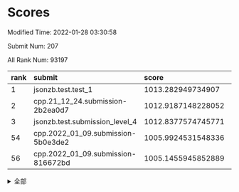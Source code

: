 # Scores

Modified Time: 2022-01-28 03:30:58

Submit Num: 207

All Rank Num: 93197

| rank |               submit               |       score        |       sigma        | pk_num |
| :--- | :--------------------------------- | :----------------- | :----------------- | :----- |
| 1    | jsonzb.test.test_1                 | 1013.282949734907  | 0.8205385410074051 | 1801   |
| 2    | cpp.21_12_24.submission-2b2ea0d7   | 1012.9187148228052 | 0.7853900843691346 | 1801   |
| 3    | jsonzb.test.submission_level_4     | 1012.8377574745771 | 0.7922542219147449 | 1805   |
| 54   | cpp.2022_01_09.submission-5b0e3de2 | 1005.9924531548336 | 0.7308593075331287 | 1804   |
| 56   | cpp.2022_01_09.submission-816672bd | 1005.1455945852889 | 0.719617435342898  | 1799   |


<details>
<summary>全部</summary>

| rank |                 submit                 |       score        |       sigma        | pk_num |
| :--- | :------------------------------------- | :----------------- | :----------------- | :----- |
| 1    | jsonzb.test.test_1                     | 1013.282949734907  | 0.8205385410074051 | 1801   |
| 2    | cpp.21_12_24.submission-2b2ea0d7       | 1012.9187148228052 | 0.7853900843691346 | 1801   |
| 3    | jsonzb.test.submission_level_4         | 1012.8377574745771 | 0.7922542219147449 | 1805   |
| 4    | gobigger.level_3.submission_level_3_9  | 1012.1169053026674 | 0.8099637625057876 | 1798   |
| 5    | gobigger.level_3.submission_level_3_5  | 1012.0072400253058 | 0.8050703035581517 | 1803   |
| 6    | gobigger.level_3.submission_level_3_14 | 1011.3505970862734 | 0.792095049571205  | 1801   |
| 7    | gobigger.level_3.submission_level_3_38 | 1011.310338660669  | 0.7802395259301147 | 1806   |
| 8    | gobigger.level_3.submission_level_3_29 | 1011.1481285448299 | 0.7736628455273807 | 1796   |
| 9    | gobigger.level_3.submission_level_3_31 | 1011.0907513942911 | 0.7592087737102204 | 1803   |
| 10   | gobigger.level_3.submission_level_3_30 | 1011.0212955209594 | 0.7648841673849094 | 1801   |
| 11   | gobigger.level_3.submission_level_3_26 | 1010.8700226779318 | 0.7850197797713865 | 1800   |
| 12   | gobigger.level_3.submission_level_3_34 | 1010.842460946004  | 0.7442528930420758 | 1799   |
| 13   | gobigger.level_3.submission_level_3_6  | 1010.7847385300445 | 0.7644122652083025 | 1800   |
| 14   | gobigger.level_3.submission_level_3_16 | 1010.7412871229365 | 0.7709800481745229 | 1796   |
| 15   | gobigger.level_3.submission_level_3_3  | 1010.7381451061063 | 0.7722291529324731 | 1803   |
| 16   | gobigger.level_3.submission_level_3_8  | 1010.5997656040701 | 0.7915883217264494 | 1803   |
| 17   | gobigger.level_3.submission_level_3_22 | 1010.5635335470466 | 0.7686879484888948 | 1801   |
| 18   | gobigger.level_3.submission_level_3_4  | 1010.5043005867991 | 0.7696833274259574 | 1803   |
| 19   | gobigger.level_3.submission_level_3_39 | 1010.303364962523  | 0.7357283732546005 | 1801   |
| 20   | gobigger.level_3.submission_level_3_12 | 1010.2963900263851 | 0.7462082249410585 | 1801   |
| 21   | gobigger.level_3.submission_level_3_19 | 1010.1787505610081 | 0.7489646389045362 | 1805   |
| 22   | gobigger.level_3.submission_level_3_17 | 1010.0806391544877 | 0.7486851036644541 | 1805   |
| 23   | gobigger.level_3.submission_level_3_11 | 1009.9608295558473 | 0.7356430847302163 | 1799   |
| 24   | gobigger.level_3.submission_level_3_27 | 1009.9181134273891 | 0.7626015677391559 | 1801   |
| 25   | gobigger.level_3.submission_level_3_23 | 1009.8906198728854 | 0.7547465930614706 | 1805   |
| 26   | gobigger.level_3.submission_level_3_44 | 1009.6741923204811 | 0.7754603311989554 | 1802   |
| 27   | gobigger.level_3.submission_level_3_21 | 1009.556962669236  | 0.7578502208583228 | 1799   |
| 28   | gobigger.level_3.submission_level_3_43 | 1009.5196097531672 | 0.7463608372221738 | 1800   |
| 29   | gobigger.level_3.submission_level_3_46 | 1009.4996119482596 | 0.7581974637773348 | 1809   |
| 30   | gobigger.level_3.submission_level_3_37 | 1009.4947600147913 | 0.760105576204664  | 1797   |
| 31   | gobigger.level_3.submission_level_3_2  | 1009.4221300069014 | 0.7546484580205822 | 1797   |
| 32   | gobigger.level_3.submission_level_3_47 | 1009.3850878900348 | 0.7624148222857037 | 1802   |
| 33   | gobigger.level_3.submission_level_3_13 | 1009.3825605207885 | 0.7652709235506456 | 1800   |
| 34   | gobigger.level_3.submission_level_3_32 | 1009.3678334695269 | 0.7666620506788115 | 1803   |
| 35   | gobigger.level_3.submission_level_3_20 | 1009.3108559385223 | 0.7443529570850957 | 1804   |
| 36   | gobigger.level_3.submission_level_3_1  | 1009.2792309270571 | 0.7518674207324276 | 1800   |
| 37   | gobigger.level_3.submission_level_3_35 | 1009.2587779060538 | 0.7568356989775614 | 1796   |
| 38   | gobigger.level_3.submission_level_3_45 | 1009.1829947602761 | 0.7501140597687107 | 1801   |
| 39   | gobigger.level_3.submission_level_3_48 | 1009.0704092707166 | 0.7444742464697323 | 1798   |
| 40   | gobigger.level_3.submission_level_3_24 | 1009.0477640156088 | 0.7522836073940573 | 1800   |
| 41   | gobigger.level_3.submission_level_3_7  | 1009.0085677110416 | 0.753135496518446  | 1801   |
| 42   | gobigger.level_3.submission_level_3_15 | 1008.921745264989  | 0.7428296734413257 | 1803   |
| 43   | gobigger.level_3.submission_level_3_33 | 1008.9038281920367 | 0.731654442430489  | 1801   |
| 44   | gobigger.level_3.submission_level_3_36 | 1008.8238275016115 | 0.7399353325400969 | 1802   |
| 45   | gobigger.level_3.submission_level_3_49 | 1008.7511124543339 | 0.7449764468384438 | 1803   |
| 46   | gobigger.level_3.submission_level_3_28 | 1008.7107570961601 | 0.7449932431454118 | 1805   |
| 47   | gobigger.level_3.submission_level_3_10 | 1008.4881718222128 | 0.7390124100768619 | 1805   |
| 48   | gobigger.level_3.submission_level_3_0  | 1008.2567980698144 | 0.7524664420270817 | 1797   |
| 49   | gobigger.level_3.submission_level_3_25 | 1008.1983243101645 | 0.7418231260168235 | 1799   |
| 50   | gobigger.level_3.submission_level_3_41 | 1008.0567591489134 | 0.7410319057093798 | 1804   |
| 51   | gobigger.level_3.submission_level_3_40 | 1008.0173637575568 | 0.734232560921433  | 1803   |
| 52   | gobigger.level_3.submission_level_3_42 | 1007.9328937381204 | 0.7534548031576759 | 1795   |
| 53   | gobigger.level_3.submission_level_3_18 | 1007.7249440183937 | 0.7359517259321896 | 1798   |
| 54   | cpp.2022_01_09.submission-5b0e3de2     | 1005.9924531548336 | 0.7308593075331287 | 1804   |
| 55   | gobigger.level_1.submission_level_1_21 | 1005.4565152021034 | 0.7366276390427235 | 1808   |
| 56   | cpp.2022_01_09.submission-816672bd     | 1005.1455945852889 | 0.719617435342898  | 1799   |
| 57   | gobigger.level_1.submission_level_1_5  | 1004.3861214139255 | 0.7353418946366114 | 1799   |
| 58   | gobigger.level_1.submission_level_1_41 | 1004.3333120370193 | 0.6990089472966347 | 1795   |
| 59   | gobigger.level_1.submission_level_1_39 | 1004.3197970690911 | 0.7088613895365204 | 1803   |
| 60   | gobigger.level_1.submission_level_1_30 | 1004.3105054186435 | 0.7244815749758822 | 1806   |
| 61   | gobigger.level_1.submission_level_1_45 | 1003.998438103703  | 0.7176770579141869 | 1804   |
| 62   | gobigger.level_1.submission_level_1_3  | 1003.9915144628385 | 0.7246446139937186 | 1799   |
| 63   | gobigger.level_1.submission_level_1_2  | 1003.9350494801012 | 0.7065141192924875 | 1797   |
| 64   | gobigger.level_1.submission_level_1_36 | 1003.9088614726315 | 0.7208382846458421 | 1802   |
| 65   | gobigger.level_1.submission_level_1_23 | 1003.8575390794408 | 0.7194866854468703 | 1799   |
| 66   | gobigger.level_1.submission_level_1_26 | 1003.8020761291513 | 0.7147998046086417 | 1801   |
| 67   | gobigger.level_1.submission_level_1_28 | 1003.620800774241  | 0.7137461301549308 | 1804   |
| 68   | gobigger.level_1.submission_level_1_32 | 1003.5895418336872 | 0.7162546993694993 | 1799   |
| 69   | gobigger.level_1.submission_level_1_7  | 1003.5827618951372 | 0.7163149407783781 | 1802   |
| 70   | gobigger.level_1.submission_level_1_4  | 1003.5525689255422 | 0.7229242241932995 | 1793   |
| 71   | gobigger.level_1.submission_level_1_47 | 1003.549585102294  | 0.7080553268152757 | 1803   |
| 72   | gobigger.level_1.submission_level_1_0  | 1003.513528617772  | 0.7194158598435293 | 1801   |
| 73   | gobigger.level_1.submission_level_1_16 | 1003.495639450284  | 0.7208940958222828 | 1806   |
| 74   | gobigger.level_1.submission_level_1_18 | 1003.4669360631235 | 0.7182882818332734 | 1801   |
| 75   | gobigger.level_1.submission_level_1_34 | 1003.4080791906878 | 0.7076557418372601 | 1800   |
| 76   | gobigger.level_1.submission_level_1_33 | 1003.4064613122617 | 0.7050808345967349 | 1802   |
| 77   | gobigger.level_1.submission_level_1_25 | 1003.3927197850979 | 0.7065238140856751 | 1801   |
| 78   | gobigger.level_1.submission_level_1_6  | 1003.3644930018055 | 0.7162862932992566 | 1800   |
| 79   | gobigger.level_1.submission_level_1_19 | 1003.3454522223493 | 0.7218326966339847 | 1799   |
| 80   | gobigger.level_1.submission_level_1_22 | 1003.3274517647918 | 0.7170432118418301 | 1803   |
| 81   | gobigger.level_1.submission_level_1_40 | 1003.2998803698129 | 0.7042465187763691 | 1803   |
| 82   | gobigger.level_1.submission_level_1_49 | 1003.2817936793571 | 0.7033735783254624 | 1796   |
| 83   | gobigger.level_1.submission_level_1_31 | 1003.268275583332  | 0.7215815280855009 | 1801   |
| 84   | gobigger.level_1.submission_level_1_17 | 1003.2562210589634 | 0.7040082345431897 | 1800   |
| 85   | gobigger.level_1.submission_level_1_20 | 1003.2205309032734 | 0.7219081888710182 | 1801   |
| 86   | gobigger.level_1.submission_level_1_1  | 1003.2046178810259 | 0.7217948052338675 | 1799   |
| 87   | gobigger.level_1.submission_level_1_43 | 1003.1093782973179 | 0.7044048390552752 | 1803   |
| 88   | gobigger.level_1.submission_level_1_15 | 1003.0917142725872 | 0.7167031413945801 | 1800   |
| 89   | gobigger.level_1.submission_level_1_14 | 1003.0688225196586 | 0.708088883419196  | 1799   |
| 90   | gobigger.level_1.submission_level_1_10 | 1003.0388617787303 | 0.7196773688496495 | 1800   |
| 91   | gobigger.level_1.submission_level_1_44 | 1002.9640194546945 | 0.711417500074575  | 1801   |
| 92   | gobigger.level_1.submission_level_1_9  | 1002.9033256364194 | 0.7053314059544572 | 1805   |
| 93   | gobigger.level_1.submission_level_1_46 | 1002.8850471433097 | 0.7366747639874416 | 1799   |
| 94   | gobigger.level_1.submission_level_1_8  | 1002.7854709174741 | 0.7301102748291993 | 1802   |
| 95   | gobigger.level_1.submission_level_1_11 | 1002.6858702142395 | 0.7056750992975804 | 1799   |
| 96   | gobigger.level_1.submission_level_1_27 | 1002.5954005269807 | 0.7189166206974958 | 1795   |
| 97   | gobigger.level_1.submission_level_1_42 | 1002.4797723744972 | 0.7190683129548455 | 1806   |
| 98   | gobigger.level_1.submission_level_1_37 | 1002.4295355712619 | 0.7205767257787112 | 1805   |
| 99   | gobigger.level_1.submission_level_1_29 | 1002.4229834005242 | 0.7056663887043451 | 1801   |
| 100  | gobigger.level_1.submission_level_1_48 | 1002.3234551427977 | 0.7182737614195875 | 1804   |
| 101  | gobigger.level_1.submission_level_1_38 | 1002.2224629385196 | 0.7153254023709443 | 1796   |
| 102  | gobigger.level_1.submission_level_1_13 | 1002.0526355233633 | 0.7174968518367123 | 1799   |
| 103  | gobigger.level_1.submission_level_1_24 | 1001.5701599163364 | 0.7040291530364924 | 1800   |
| 104  | gobigger.level_1.submission_level_1_12 | 1001.2481940819217 | 0.7178537757994976 | 1805   |
| 105  | gobigger.level_1.submission_level_1_35 | 1000.7684776444581 | 0.7015231452036156 | 1800   |
| 106  | gobigger.random.submission_random_39   | 997.8956594951698  | 0.7029623924997965 | 1798   |
| 107  | gobigger.random.submission_random_47   | 997.4571206234662  | 0.7146822565657621 | 1798   |
| 108  | gobigger.random.submission_random_30   | 997.4463413255274  | 0.7030272869216716 | 1801   |
| 109  | gobigger.random.submission_random_48   | 997.2941187262289  | 0.7182328063680612 | 1796   |
| 110  | gobigger.random.submission_random_9    | 997.1805603136064  | 0.6965817756305915 | 1802   |
| 111  | gobigger.random.submission_random_6    | 996.9965769388286  | 0.7186067979285072 | 1800   |
| 112  | gobigger.random.submission_random_14   | 996.9698886606154  | 0.7101275568573008 | 1795   |
| 113  | gobigger.random.submission_random_26   | 996.9194467790371  | 0.7079495006293487 | 1802   |
| 114  | gobigger.random.submission_random_44   | 996.8843837348712  | 0.7030014610842514 | 1806   |
| 115  | gobigger.random.submission_random_46   | 996.8004137444743  | 0.7099251317819554 | 1798   |
| 116  | gobigger.random.submission_random_33   | 996.716136985321   | 0.7179080276699396 | 1801   |
| 117  | gobigger.random.submission_random_0    | 996.569500379759   | 0.7044253978310148 | 1793   |
| 118  | gobigger.random.submission_random_18   | 996.4949892854336  | 0.7146212290657049 | 1803   |
| 119  | gobigger.random.submission_random_23   | 996.4661965795261  | 0.7174667497141118 | 1802   |
| 120  | gobigger.random.submission_random_11   | 996.4440583887117  | 0.7074865417223479 | 1796   |
| 121  | gobigger.random.submission_random_35   | 996.4163186226125  | 0.709130601856599  | 1801   |
| 122  | gobigger.random.submission_random_16   | 996.407379341813   | 0.71339512099529   | 1802   |
| 123  | gobigger.random.submission_random_45   | 996.389066470899   | 0.7071566459898821 | 1803   |
| 124  | gobigger.random.submission_random_7    | 996.3816795700786  | 0.7064592630724166 | 1803   |
| 125  | gobigger.random.submission_random_29   | 996.3329683928899  | 0.7087683432878604 | 1796   |
| 126  | gobigger.random.submission_random_13   | 996.2477557666914  | 0.6936546683876544 | 1804   |
| 127  | gobigger.random.submission_random_28   | 996.1304349592259  | 0.7152234045811332 | 1799   |
| 128  | gobigger.random.submission_random_38   | 996.0894202556719  | 0.7037241343358696 | 1802   |
| 129  | gobigger.random.submission_random_41   | 995.9673454937533  | 0.724794533832126  | 1801   |
| 130  | gobigger.random.submission_random_12   | 995.9433882872033  | 0.6995428641983343 | 1803   |
| 131  | gobigger.random.submission_random_5    | 995.8953283364307  | 0.7040215962120476 | 1801   |
| 132  | gobigger.random.submission_random_3    | 995.8489169865485  | 0.7143119338457382 | 1804   |
| 133  | gobigger.random.submission_random_40   | 995.8227264536613  | 0.6875343612351176 | 1801   |
| 134  | gobigger.random.submission_random_27   | 995.7558438174077  | 0.7007998668178683 | 1800   |
| 135  | gobigger.random.submission_random_8    | 995.7102521221038  | 0.7163787873320097 | 1799   |
| 136  | gobigger.random.submission_random_19   | 995.6559330603532  | 0.7096772576271829 | 1803   |
| 137  | gobigger.random.submission_random_1    | 995.6222741103767  | 0.7118712836505705 | 1801   |
| 138  | gobigger.random.submission_random_4    | 995.5728424453912  | 0.6967082675315349 | 1807   |
| 139  | gobigger.random.submission_random_15   | 995.4700035927804  | 0.7194516125421053 | 1802   |
| 140  | gobigger.random.submission_random_32   | 995.2798129021317  | 0.7146882146203595 | 1801   |
| 141  | gobigger.random.submission_random_22   | 995.2426295419289  | 0.6999212565278626 | 1802   |
| 142  | gobigger.random.submission_random_37   | 995.1837300465724  | 0.7169212153895783 | 1803   |
| 143  | gobigger.random.submission_random_43   | 995.1354333120662  | 0.7085700662436657 | 1801   |
| 144  | gobigger.random.submission_random_25   | 995.1308254220377  | 0.7147710213837739 | 1804   |
| 145  | gobigger.random.submission_random_34   | 995.0707232166172  | 0.7089123639433276 | 1801   |
| 146  | gobigger.random.submission_random_24   | 995.0693631557115  | 0.715879624048286  | 1803   |
| 147  | gobigger.random.submission_random_21   | 995.0633826047851  | 0.7002835227076201 | 1803   |
| 148  | gobigger.random.submission_random_31   | 995.05600949641    | 0.7095994300900003 | 1805   |
| 149  | gobigger.random.submission_random_17   | 995.0114760875155  | 0.7251378930350529 | 1802   |
| 150  | gobigger.random.submission_random_10   | 994.8664838455795  | 0.71392505292912   | 1806   |
| 151  | gobigger.random.submission_random_49   | 994.6977989803971  | 0.717450946258399  | 1796   |
| 152  | gobigger.random.submission_random_36   | 994.6712754694969  | 0.7206107336203692 | 1800   |
| 153  | gobigger.random.submission_random_2    | 994.5667727705784  | 0.7049593326826338 | 1803   |
| 154  | gobigger.level_2.submission_level_2_26 | 994.477726291557   | 0.7341782938992024 | 1800   |
| 155  | gobigger.level_2.submission_level_2_9  | 994.2606054958482  | 0.7264353563482201 | 1801   |
| 156  | gobigger.random.submission_random_20   | 994.205282619811   | 0.7203358571153792 | 1801   |
| 157  | gobigger.level_2.submission_level_2_25 | 994.1203149632337  | 0.7207562669995098 | 1801   |
| 158  | gobigger.random.submission_random_42   | 994.1146767173897  | 0.7150314176416259 | 1801   |
| 159  | gobigger.level_2.submission_level_2_36 | 993.8338610088117  | 0.7518241542881101 | 1803   |
| 160  | gobigger.level_2.submission_level_2_0  | 993.60091559344    | 0.7270985351256308 | 1804   |
| 161  | gobigger.level_2.submission_level_2_23 | 993.3587813480333  | 0.7352282767940431 | 1803   |
| 162  | gobigger.level_2.submission_level_2_32 | 993.2568696556186  | 0.7415930803898356 | 1802   |
| 163  | gobigger.level_2.submission_level_2_37 | 993.2340116976458  | 0.7352428099865616 | 1797   |
| 164  | gobigger.level_2.submission_level_2_18 | 992.9702715736341  | 0.7326504331922528 | 1802   |
| 165  | gobigger.level_2.submission_level_2_17 | 992.8142373404517  | 0.7570643467011635 | 1802   |
| 166  | gobigger.level_2.submission_level_2_21 | 992.7693191038737  | 0.7492464466303767 | 1801   |
| 167  | gobigger.level_2.submission_level_2_39 | 992.5919201800705  | 0.7423682135967073 | 1803   |
| 168  | gobigger.level_2.submission_level_2_11 | 992.5374771745584  | 0.7173909712537596 | 1800   |
| 169  | gobigger.level_2.submission_level_2_8  | 992.5266286837718  | 0.7459617045576035 | 1801   |
| 170  | gobigger.level_2.submission_level_2_45 | 992.4264818525463  | 0.754977306680096  | 1799   |
| 171  | gobigger.level_2.submission_level_2_16 | 992.3819498314659  | 0.7476520546487464 | 1798   |
| 172  | gobigger.level_2.submission_level_2_41 | 992.359967358476   | 0.7463478148422239 | 1802   |
| 173  | gobigger.level_2.submission_level_2_43 | 992.3440941066426  | 0.7454016349809127 | 1801   |
| 174  | gobigger.level_2.submission_level_2_22 | 992.2606394662674  | 0.7440010829619728 | 1798   |
| 175  | gobigger.level_2.submission_level_2_28 | 992.240231514451   | 0.7527478500307007 | 1806   |
| 176  | gobigger.level_2.submission_level_2_31 | 992.2319713438062  | 0.7361912338052553 | 1797   |
| 177  | gobigger.level_2.submission_level_2_49 | 992.1564649960721  | 0.7391535910110193 | 1795   |
| 178  | gobigger.level_2.submission_level_2_34 | 992.1441637841378  | 0.7559472124156452 | 1800   |
| 179  | gobigger.level_2.submission_level_2_10 | 992.1380626405162  | 0.7349175363607569 | 1803   |
| 180  | gobigger.level_2.submission_level_2_46 | 992.006691869087   | 0.7514697302609319 | 1806   |
| 181  | gobigger.level_2.submission_level_2_30 | 992.0015791683043  | 0.7480069889179012 | 1805   |
| 182  | gobigger.level_2.submission_level_2_48 | 991.9823402033487  | 0.7513637492206495 | 1797   |
| 183  | gobigger.level_2.submission_level_2_4  | 991.9521392232019  | 0.7462281568387923 | 1801   |
| 184  | gobigger.level_2.submission_level_2_24 | 991.939426652233   | 0.7368161617430601 | 1802   |
| 185  | gobigger.level_2.submission_level_2_38 | 991.8338121898436  | 0.754819457720474  | 1801   |
| 186  | gobigger.level_2.submission_level_2_13 | 991.8337466480853  | 0.7413790249557002 | 1803   |
| 187  | gobigger.level_2.submission_level_2_7  | 991.8184630988795  | 0.7469013852988059 | 1804   |
| 188  | gobigger.level_2.submission_level_2_42 | 991.806447632259   | 0.7305725973942571 | 1799   |
| 189  | gobigger.level_2.submission_level_2_47 | 991.6557467201777  | 0.7379423967733605 | 1798   |
| 190  | gobigger.level_2.submission_level_2_12 | 991.6428444582818  | 0.7450037575857699 | 1797   |
| 191  | gobigger.level_2.submission_level_2_29 | 991.6345553428604  | 0.7294191334139863 | 1798   |
| 192  | gobigger.level_2.submission_level_2_27 | 991.5545347064653  | 0.7280751448635405 | 1803   |
| 193  | gobigger.level_2.submission_level_2_3  | 991.5499446611719  | 0.7492616333240313 | 1794   |
| 194  | gobigger.level_2.submission_level_2_40 | 991.5284567277316  | 0.7629356417822736 | 1793   |
| 195  | gobigger.level_2.submission_level_2_44 | 991.5267207875638  | 0.7545863974275594 | 1800   |
| 196  | gobigger.level_2.submission_level_2_14 | 991.4555733347062  | 0.7567688237686451 | 1804   |
| 197  | gobigger.level_2.submission_level_2_33 | 991.4174167305218  | 0.757460075245557  | 1801   |
| 198  | gobigger.level_2.submission_level_2_35 | 991.376127477015   | 0.7799680424084778 | 1797   |
| 199  | gobigger.level_2.submission_level_2_6  | 991.1301225077085  | 0.7513692246709324 | 1802   |
| 200  | gobigger.level_2.submission_level_2_2  | 991.0665821132702  | 0.7514993970417714 | 1799   |
| 201  | gobigger.level_2.submission_level_2_1  | 990.9653879673236  | 0.7443038021807955 | 1801   |
| 202  | gobigger.level_2.submission_level_2_5  | 990.9308427579656  | 0.7571652731145692 | 1808   |
| 203  | gobigger.level_2.submission_level_2_19 | 990.9043717491128  | 0.7529367153680375 | 1802   |
| 204  | gobigger.level_2.submission_level_2_15 | 990.413663561176   | 0.7715179496979956 | 1796   |
| 205  | gobigger.level_2.submission_level_2_20 | 990.0882842737022  | 0.7890579868395757 | 1799   |
| 206  | gobigger.none.submission_none_1        | 978.274593394225   | 1.2182771041763591 | 1798   |
| 207  | gobigger.none.submission_none_0        | 975.1532445824363  | 1.4166035259985867 | 1799   |

</details>